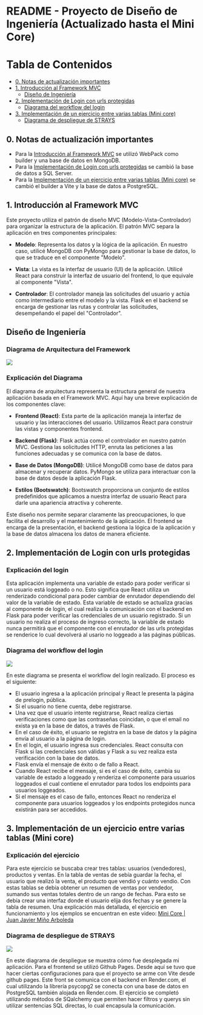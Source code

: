 # README - Proyecto de Diseño de Ingeniería (Actualizado hasta el Mini Core)

# Tabla de Contenidos

- [0. Notas de actualización importantes](#0-notas-de-actualización-importantes)
- [1. Introducción al Framework MVC](#1-introducción-al-framework-mvc)
  - [Diseño de Ingeniería](#diseño-de-ingeniería)
- [2. Implementación de Login con urls protegidas](#2-implementación-de-login-con-urls-protegidas)
  - [Diagrama del workflow del login](#diagrama-del-workflow-del-login)
- [3. Implementación de un ejercicio entre varias tablas (Mini core)](#3-implementación-de-un-ejercicio-entre-varias-tablas-mini-core)
  - [Diagrama de despliegue de STRAYS](#diagrama-de-despliegue-de-strays)

## 0. Notas de actualización importantes

- Para la [Introducción al Framework MVC](#1-introducción-al-framework-mvc) se utilizó WebPack como builder y una base de datos en MongoDB.
- Para la [Implementación de Login con urls protegidas](#2-implementación-de-login-con-urls-protegidas) se cambió la base de datos a SQL Server.
- Para la [Implementación de un ejercicio entre varias tablas (Mini core)](#3-implementación-de-un-ejercicio-entre-varias-tablas-mini-core) se cambió el builder a Vite y la base de datos a PostgreSQL.

## 1. Introducción al Framework MVC

Este proyecto utiliza el patrón de diseño MVC (Modelo-Vista-Controlador) para organizar la estructura de la aplicación. El patrón MVC separa la aplicación en tres componentes principales:

- **Modelo**: Representa los datos y la lógica de la aplicación. En nuestro caso, utilicé MongoDB con PyMongo para gestionar la base de datos, lo que se traduce en el componente "Modelo".

- **Vista**: La vista es la interfaz de usuario (UI) de la aplicación. Utilicé React para construir la interfaz de usuario del frontend, lo que equivale al componente "Vista".

- **Controlador**: El controlador maneja las solicitudes del usuario y actúa como intermediario entre el modelo y la vista. Flask en el backend se encarga de gestionar las rutas y controlar las solicitudes, desempeñando el papel del "Controlador".

## Diseño de Ingeniería

### Diagrama de Arquitectura del Framework

<img src="https://github.com/juanjaviermino/DiagramasStrays/blob/110c4c476a7a6a13b91fc60408639a65af6df7af/Diagrama%20de%20arquitectura.jpg">

### Explicación del Diagrama

El diagrama de arquitectura representa la estructura general de nuestra aplicación basada en el Framework MVC. Aquí hay una breve explicación de los componentes clave:

- **Frontend (React)**: Esta parte de la aplicación maneja la interfaz de usuario y las interacciones del usuario. Utilizamos React para construir las vistas y componentes frontend.

- **Backend (Flask)**: Flask actúa como el controlador en nuestro patrón MVC. Gestiona las solicitudes HTTP, enruta las peticiones a las funciones adecuadas y se comunica con la base de datos.

- **Base de Datos (MongoDB)**: Utilicé MongoDB como base de datos para almacenar y recuperar datos. PyMongo se utiliza para interactuar con la base de datos desde la aplicación Flask.

- **Estilos (Bootswatch)**: Bootswatch proporciona un conjunto de estilos predefinidos que aplicamos a nuestra interfaz de usuario React para darle una apariencia atractiva y coherente.

Este diseño nos permite separar claramente las preocupaciones, lo que facilita el desarrollo y el mantenimiento de la aplicación. El frontend se encarga de la presentación, el backend gestiona la lógica de la aplicación y la base de datos almacena los datos de manera eficiente.


## 2. Implementación de Login con urls protegidas

### Explicación del login

Esta aplicación implementa una variable de estado para poder verificar si un usuario está loggeado o no. Esto significa que React utiliza un renderizado condicional para poder cambiar de enrutador dependiendo del valor de la variable de estado. Esta variable de estado se actualiza gracias al componente de login, el cual realiza la comunicación con el backend en Flask para poder verificar las credenciales de un usuario registrado. Si un usuario no realiza el proceso de ingreso correcto, la variable de estado nunca permitirá que el componente con el enrutador de las urls protegidas se renderice lo cual devolverá al usario no loggeado a las páginas públicas. 

### Diagrama del workflow del login

<img src="https://github.com/juanjaviermino/DiagramasStrays/blob/110c4c476a7a6a13b91fc60408639a65af6df7af/Diagrama%20workflow%20login.jpg">

En este diagrama se presenta el workflow del login realizado. El proceso es el siguiente: 

- El usuario ingresa a la aplicación principal y React le presenta la página de prelogin, pública.
- Si el usuario no tiene cuenta, debe registrarse.
- Una vez que el usuario intente registrarse, React realiza ciertas verificaciones como que las contraseñas coincidan, o que el email no exista ya en la base de datos, a través de Flask. 
- En el caso de éxito, el usuario se registra en la base de datos y la página envía al usuario a la página de login.
- En el login, el usuario ingresa sus credenciales. React consulta con Flask si las credenciales son válidas y Flask a su vez realiza esta verificación con la base de datos.
- Flask envía el mensaje de éxito o de fallo a React.
- Cuando React recibe el mensaje, si es el caso de éxito, cambia su variable de estado a loggeado y renderiza el componente para usuarios loggeados el cual contiene el enrutador para todos los endpoints para usuarios loggeados.
- Si el mensaje es el caso de fallo, entonces React no renderiza el componente para usuarios loggeados y los endpoints protegidos nunca existirán para ser accedidos.

## 3. Implementación de un ejercicio entre varias tablas (Mini core)

### Explicación del ejercicio

Para este ejercicio se buscaba crear tres tablas: usuarios (vendedores), productos y ventas. En la tabla de ventas de sebía guardar la fecha, el usuario que realizó la venta, el producto que vendió y cuánto vendio. Con estas tablas se debía obtener un resumen de ventas por vendedor, sumando sus ventas totales dentro de un rango de fechas. Para esto se debía crear una interfaz donde el usuario elija dos fechas y se genere la tabla de resumen. Una explicación más detallada, el ejercicio en funcionamiento y los ejemplos se encuentran en este video: [Mini Core | Juan Javier Miño Arboleda](https://www.youtube.com/watch?v=g0eV-DL43sc)


### Diagrama de despliegue de STRAYS

<img src="https://github.com/juanjaviermino/DiagramasStrays/blob/b073277d895b10aa0105df40a2cdeb4b61de5842/Diagrama%20de%20despliegue%20Minicore.png">

En este diagrama de despliegue se muestra cómo fue desplegada mi aplicación. Para el frontend se utilizó Github Pages. Desde aquí se tuvo que hacer ciertas configuraciones para que el proyecto se arme con Vite desde github pages. Este front se comunica con el backend en Render.com, el cual utilizando la librería psycopg2 se conecta con una base de datos en PostgreSQL también alojada en Render.com. El ejercicio se completó utilizando métodos de SQalchemy que permiten hacer filtros y querys sin utilizar sentencias SQL directas, lo cual encapsula la comunicación. 
